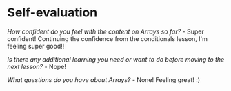 # Self-evaluation

*How confident do you feel with the content on Arrays so far?* - Super confident! Continuing the confidence from the conditionals lesson, I'm feeling super good!!

*Is there any additional learning you need or want to do before moving to the next lesson?* - Nope!

*What questions do you have about Arrays?* - None! Feeling great! :) 